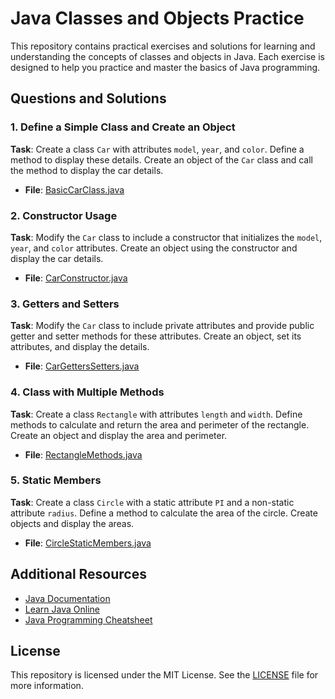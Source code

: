 # Java Classes and Objects Practice

This repository contains practical exercises and solutions for learning and understanding the concepts of classes and objects in Java. Each exercise is designed to help you practice and master the basics of Java programming.

## Questions and Solutions

### 1. Define a Simple Class and Create an Object
**Task**: Create a class `Car` with attributes `model`, `year`, and `color`. Define a method to display these details. Create an object of the `Car` class and call the method to display the car details.
- **File**: [BasicCarClass.java](src/BasicCarClass.java)

### 2. Constructor Usage
**Task**: Modify the `Car` class to include a constructor that initializes the `model`, `year`, and `color` attributes. Create an object using the constructor and display the car details.
- **File**: [CarConstructor.java](src/CarConstructor.java)

### 3. Getters and Setters
**Task**: Modify the `Car` class to include private attributes and provide public getter and setter methods for these attributes. Create an object, set its attributes, and display the details.
- **File**: [CarGettersSetters.java](src/CarGettersSetters.java)

### 4. Class with Multiple Methods
**Task**: Create a class `Rectangle` with attributes `length` and `width`. Define methods to calculate and return the area and perimeter of the rectangle. Create an object and display the area and perimeter.
- **File**: [RectangleMethods.java](src/RectangleMethods.java)

### 5. Static Members
**Task**: Create a class `Circle` with a static attribute `PI` and a non-static attribute `radius`. Define a method to calculate the area of the circle. Create objects and display the areas.
- **File**: [CircleStaticMembers.java](src/CircleStaticMembers.java)

## Additional Resources

- [Java Documentation](https://docs.oracle.com/javase/8/docs/)
- [Learn Java Online](https://www.learnjavaonline.org/)
- [Java Programming Cheatsheet](https://introcs.cs.princeton.edu/java/11cheatsheet/)

## License

This repository is licensed under the MIT License. See the [LICENSE](LICENSE) file for more information.
